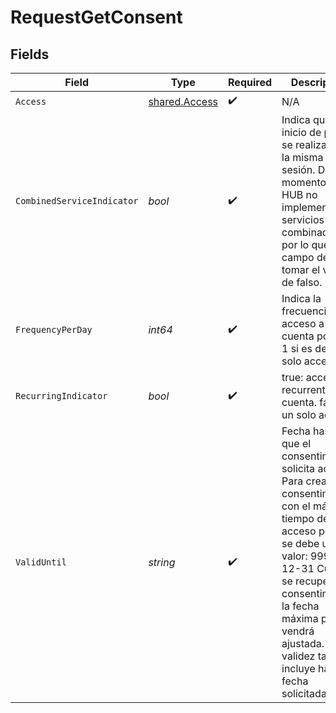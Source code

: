# RequestGetConsent


## Fields

| Field                                                                                                                                                                                                                                                                                            | Type                                                                                                                                                                                                                                                                                             | Required                                                                                                                                                                                                                                                                                         | Description                                                                                                                                                                                                                                                                                      | Example                                                                                                                                                                                                                                                                                          |
| ------------------------------------------------------------------------------------------------------------------------------------------------------------------------------------------------------------------------------------------------------------------------------------------------ | ------------------------------------------------------------------------------------------------------------------------------------------------------------------------------------------------------------------------------------------------------------------------------------------------ | ------------------------------------------------------------------------------------------------------------------------------------------------------------------------------------------------------------------------------------------------------------------------------------------------ | ------------------------------------------------------------------------------------------------------------------------------------------------------------------------------------------------------------------------------------------------------------------------------------------------ | ------------------------------------------------------------------------------------------------------------------------------------------------------------------------------------------------------------------------------------------------------------------------------------------------ |
| `Access`                                                                                                                                                                                                                                                                                         | [shared.Access](../../../pkg/models/shared/access.md)                                                                                                                                                                                                                                            | :heavy_check_mark:                                                                                                                                                                                                                                                                               | N/A                                                                                                                                                                                                                                                                                              |                                                                                                                                                                                                                                                                                                  |
| `CombinedServiceIndicator`                                                                                                                                                                                                                                                                       | *bool*                                                                                                                                                                                                                                                                                           | :heavy_check_mark:                                                                                                                                                                                                                                                                               | Indica que un inicio de pago se realizará en la misma sesión. De momento el HUB no implementará servicios combinados por lo que este campo deberá tomar el valor de falso.                                                                                                                       | false                                                                                                                                                                                                                                                                                            |
| `FrequencyPerDay`                                                                                                                                                                                                                                                                                | *int64*                                                                                                                                                                                                                                                                                          | :heavy_check_mark:                                                                                                                                                                                                                                                                               | Indica la frecuencia de acceso a la cuenta por día. 1 si es de un solo acceso.                                                                                                                                                                                                                   | 4                                                                                                                                                                                                                                                                                                |
| `RecurringIndicator`                                                                                                                                                                                                                                                                             | *bool*                                                                                                                                                                                                                                                                                           | :heavy_check_mark:                                                                                                                                                                                                                                                                               | true: acceso recurrente a la cuenta. false: un solo acceso.                                                                                                                                                                                                                                      | true                                                                                                                                                                                                                                                                                             |
| `ValidUntil`                                                                                                                                                                                                                                                                                     | *string*                                                                                                                                                                                                                                                                                         | :heavy_check_mark:                                                                                                                                                                                                                                                                               | Fecha hasta la que el consentimiento solicita acceso. Para crear el consentimiento con el máximo tiempo de acceso posible se debe usar el valor: 9999-12-31 Cuando se recupere el consentimiento, la fecha máxima posible vendrá ajustada. La validez también incluye hasta la fecha solicitada. | 2020-05-17                                                                                                                                                                                                                                                                                       |